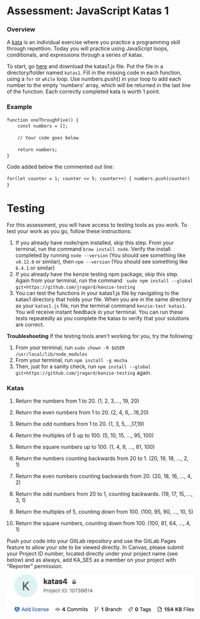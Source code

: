 # Assessment: JavaScript Katas 1 #

### Overview ###

A [kata](https://en.wikipedia.org/wiki/Kata_(programming)) is an individual exercise where you practice a programming skill through repetition. Today you will practice using JavaScript loops, conditionals, and expressions through a series of katas.

To start, go [here](https://gitlab.com/kenzie-academy/se/fe/getting-started-with-javascript/s_js-katas-1/blob/master/katas1.js) and download the katas1.js file. Put the file in a directory/folder named `katas1`.
Fill in the missing code in each function, using a `for` or `while` loop.  Use numbers.push() in your loop to add each 
number to the empty 'numbers' array, which will be returned in the last line of the function.  Each correctly completed kata is worth 1 point.

### Example ###

```
function oneThroughFive() {
    const numbers = [];

    // Your code goes below

    return numbers;
}
```

Code added below the commented out line:

`for(let counter = 1; counter <= 5; counter++) {
    numbers.push(counter)
}`

# Testing #

For this assessment, you will have access to testing tools as you work.  To test your work as you go, follow these instructions:

1. If you already have node/npm installed, skip this step.  From your terminal, run the command `brew install node`. Verify the install completed by running `node --version` (You should see something like `v8.12.0` or similar), then `npm --version` (You should see something like `6.4.1` or similar)
2. If you already have the kenzie testing npm package, skip this step.  Again from your terminal, run the command ` sudo npm install --global git+https://github.com/jragard/kenzie-testing`
3. You can test the functions in your katas1.js file by navigating to the katas1 directory that holds your file.  When you are in the same directory as your `katas1.js` file, run the terminal command `kenzie-test katas1`.  You will receive instant feedback in your terminal.  You can run these tests repeatedly as you complete the katas to verify that your solutions are correct.

**Troubleshooting** If the testing tools aren't working for you, try the following:
1. From your terminal, run `sudo chown -R $USER /usr/local/lib/node_modules`
2. From your terminal, run `npm install -g mocha`
3. Then, just for a sanity check, run `npm install --global git+https://github.com/jragard/kenzie-testing` again.


### Katas

1.  Return the numbers from 1 to 20. (1, 2, 3,..., 19, 20)

2.  Return the even numbers from 1 to 20. (2, 4, 6,...18,20)
3.  Return the odd numbers from 1 to 20. (1, 3, 5,...,17,19)
4.  Return the multiples of 5 up to 100. (5, 10, 15, ..., 95, 100)
5.  Return the square numbers up to 100. (1, 4, 9, ..., 81, 100)
6.  Return the numbers counting backwards from 20 to 1. (20, 19, 18, ..., 2, 1)
7.  Return the even numbers counting backwards from 20. (20, 18, 16, ..., 4, 2)
8.  Return the odd numbers from 20 to 1, counting backwards. (19, 17, 15, ..., 3, 1)
9.  Return the multiples of 5, counting down from 100. (100, 95, 90, ..., 10, 5)
10.  Return the square numbers, counting down from 100. (100, 81, 64, ..., 4, 1)

Push your code into your GitLab repository and use the GitLab Pages feature to allow your site to be viewed directly. In Canvas, please submit your Project ID number, located directly under your project name (see below) and as always, add KA_SE5 as a member on your project with "Reporter" permission.


![](project_id.png)